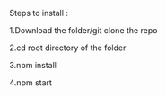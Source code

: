 
Steps to install :

1.Download the folder/git clone the repo

2.cd root directory of the folder

3.npm install

4.npm start
